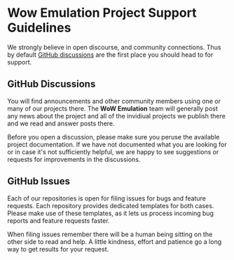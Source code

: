 # Wow Emulation Project Support Guidelines

We strongly believe in open discourse, and community connections. Thus by
default [GitHub discussions][] are the first place you should head to for
support.

## GitHub Discussions

You will find announcements and other community members using one or many
of our projects there. The **WoW Emulation** team will generally post
any news about the project and all of the invidiual projects we publish
there and we read and answer posts there.

Before you open a discussion, please make sure you peruse the available
project documentation. If we have not documented what you are looking for
or in case it's not sufficiently helpful, we are happy to see suggestions
or requests for improvements in the discussions.

## GitHub Issues

Each of our repositories is open for filing issues for bugs and feature
requests. Each repository provides dedicated templates for both cases.
Please make use of these templates, as it lets us process incoming bug
reports and feature requests faster.

When filing issues remember there will be a human being sitting on the
other side to read and help. A little kindness, effort and patience go
a long way to get results for your request.

[GitHub discussions]: https://github.com/orgs/wowemulation-dev/discussions
